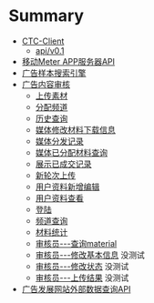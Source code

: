 # Summary

* [CTC-Client](CTC-Client/Home.md)
    * [api/v0.1](CTC-Client/api/v0.1/index.md)
* [移动Meter APP服务器API](mobile-meters/api.md)
* [广告样本搜索引擎](sample-search/Home.md)
* [广告内容审核](ggbao-auditing/Readme.md)
    * [上传素材](ggbao-auditing/上传素材.md)
    * [分配频道](ggbao-auditing/分配频道.md)
    * [历史查询](ggbao-auditing/历史查询.md)
    * [媒体修改材料下载信息](ggbao-auditing/媒体修改材料下载信息.md)
    * [媒体分发记录](ggbao-auditing/媒体分发记录.md)
    * [媒体已分配材料查询](ggbao-auditing/媒体已分配材料查询.md)
    * [展示已成交记录](ggbao-auditing/展示已成交记录.md)
    * [新轮次上传](ggbao-auditing/新轮次上传.md)
    * [用户资料新增编辑](ggbao-auditing/用户资料新增编辑.md)
    * [用户资料查看](ggbao-auditing/用户资料查看.md)
    * [登陆](ggbao-auditing/登陆.md)
    * [频道查询](ggbao-auditing/频道查询.md)
    * [材料统计](ggbao-auditing/材料统计.md)
    * [审核员---查询material](ggbao-auditing/审核员查询.md) 
    * [审核员---修改基本信息](ggbao-auditing/修改基本信息.md) 没测试
    * [审核员---修改状态](ggbao-auditing/修改状态.md) 没测试
    * [审核员---上传结果](ggbao-auditing/上传结果.md) 没测试
* [广告发展网站外部数据查询API](ctcmc-ggfz/API说明.md)